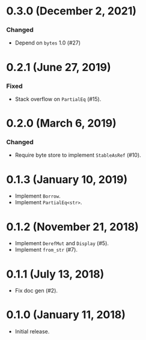 # 0.3.0 (December 2, 2021)

### Changed
- Depend on `bytes` 1.0 (#27)

# 0.2.1 (June 27, 2019)

### Fixed
- Stack overflow on `PartialEq` (#15).

# 0.2.0 (March 6, 2019)

### Changed
- Require byte store to implement `StableAsRef` (#10).

# 0.1.3 (January 10, 2019)

* Implement `Borrow`.
* Implement `PartialEq<str>`.

# 0.1.2 (November 21, 2018)

* Implement `DerefMut` and `Display` (#5).
* Implement `from_str` (#7).

# 0.1.1 (July 13, 2018)

* Fix doc gen (#2).

# 0.1.0 (January 11, 2018)

* Initial release.
